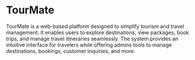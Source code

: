 # TourMate
TourMate is a web-based platform designed to simplify tourism and travel management. It enables users to explore destinations, view packages, book trips, and manage travel itineraries seamlessly. The system provides an intuitive interface for travelers while offering admins tools to manage destinations, bookings, customer inquiries, and more.
